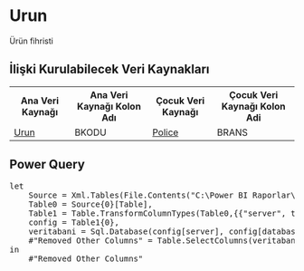 <h1>Urun</h1>
Ürün fihristi

<h2>İlişki Kurulabilecek Veri Kaynakları</h2>
<table>
<tr>
<th>Ana Veri Kaynağı</th>
<th>Ana Veri Kaynağı Kolon Adı</th>
<th>Çocuk Veri Kaynağı</th>
<th>Çocuk Veri Kaynağı Kolon Adi</th>
</tr>
<tr>
<td><a href="../VeriKaynaklari/Bolge.md">Urun</a></td>
<td>BKODU</td>
<td><a href="../VeriKaynaklari/PoliceZeyil.md">Police</a></td>
<td>BRANS</td>
</tr>
</table>


<h2>Power Query</h2>
<pre>
let
    Source = Xml.Tables(File.Contents("C:\Power BI Raporlar\config.xml")),
    Table0 = Source{0}[Table],
    Table1 = Table.TransformColumnTypes(Table0,{{"server", type text}, {"database", type text}}),
    config = Table1{0},
    veritabani = Sql.Database(config[server], config[database], [Query="select * from SBRANS WHERE BKODU = ALTKODU"]),
    #"Removed Other Columns" = Table.SelectColumns(veritabani,{"BKODU", "HASARKODU", "BADI", "IADI", "ACIKLAMA"}) 
in
    #"Removed Other Columns"
</pre>
